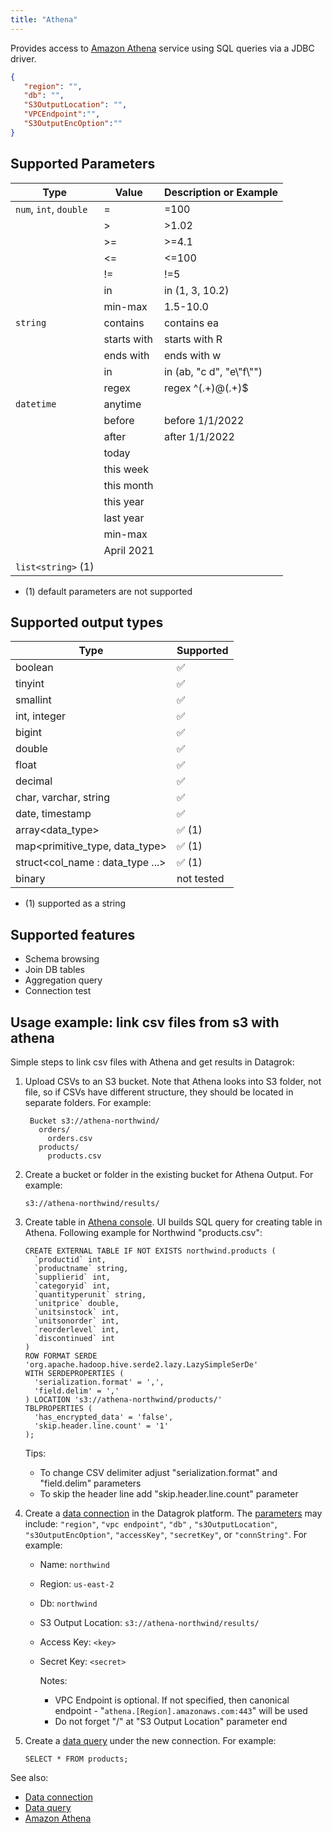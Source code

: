 ```yaml
---
title: "Athena"
---
```


Provides access to [Amazon Athena](https://docs.aws.amazon.com/athena/latest/ug/what-is.html)
service using SQL queries via a JDBC driver.

```json
{
   "region": "",
   "db": "",
   "S3OutputLocation": "",
   "VPCEndpoint":"",
   "S3OutputEncOption":""
}
```

## Supported Parameters

| Type                   | Value       | Description or Example     |
|------------------------|-------------|----------------------------|
| `num`, `int`, `double` | =           | =100                       |
|                        | >           | >1.02                      |
|                        | >=          | >=4.1                      |
|                        | \<=          | \<=100                      |
|                        | !=          | !=5                        |
|                        | in          | in (1, 3, 10.2)            |
|                        | min-max     | 1.5-10.0                   |
| `string`               | contains    | contains ea                |
|                        | starts with | starts with R              |
|                        | ends with   | ends with w                |
|                        | in          | in (ab, "c d", "e\\"f\\"") |
|                        | regex       | regex ^(.+)@(.+)$          |
| `datetime`             | anytime     |                            |
|                        | before      | before 1/1/2022            |
|                        | after       | after 1/1/2022             |
|                        | today       |                            |
|                        | this week   |                            |
|                        | this month  |                            |
|                        | this year   |                            |
|                        | last year   |                            |
|                        | min-max     |                            |
|                        | April 2021  |                            |
| `list<string>` (1)     |             |                            |

* (1) default parameters are not supported

## Supported output types

| Type                               | Supported              |
|------------------------------------|------------------------|
| boolean                            | :white_check_mark:     |
| tinyint                            | :white_check_mark:     |
| smallint                           | :white_check_mark:     |
| int, integer                       | :white_check_mark:     |
| bigint                             | :white_check_mark:     |
| double                             | :white_check_mark:     |
| float                              | :white_check_mark:     |
| decimal                            | :white_check_mark:     |
| char, varchar, string              | :white_check_mark:     |
| date, timestamp                    | :white_check_mark:     |
| array\<data_type>                  | :white_check_mark: (1) |
| map\<primitive_type, data_type>    | :white_check_mark: (1) |
| struct\<col_name : data_type  ...> | :white_check_mark: (1) |
| binary                             | not tested             |

* (1) supported as a string

## Supported features

* Schema browsing
* Join DB tables
* Aggregation query
* Connection test

## Usage example: link csv files from s3 with athena

Simple steps to link csv files with Athena and get results in Datagrok:

1. Upload CSVs to an S3 bucket. Note that Athena looks into S3 folder, not file, so if CSVs have different structure,
   they should be located in separate folders. For example:

   ```
    Bucket s3://athena-northwind/
      orders/
        orders.csv
      products/
        products.csv
   ```

2. Create a bucket or folder in the existing bucket for Athena Output. For example:

   ```
   s3://athena-northwind/results/
   ```

3. Create table in [Athena console](https://console.aws.amazon.com/athena). UI builds SQL query for creating table in
   Athena. Following example for Northwind "products.csv":

   ```
   CREATE EXTERNAL TABLE IF NOT EXISTS northwind.products (
     `productid` int,
     `productname` string,
     `supplierid` int,
     `categoryid` int,
     `quantityperunit` string,
     `unitprice` double,
     `unitsinstock` int,
     `unitsonorder` int,
     `reorderlevel` int,
     `discontinued` int
   )
   ROW FORMAT SERDE 'org.apache.hadoop.hive.serde2.lazy.LazySimpleSerDe'
   WITH SERDEPROPERTIES (
     'serialization.format' = ',',
     'field.delim' = ','
   ) LOCATION 's3://athena-northwind/products/'
   TBLPROPERTIES (
     'has_encrypted_data' = 'false',
     'skip.header.line.count' = '1'
   );
   ```

   Tips:
   * To change CSV delimiter adjust "serialization.format" and "field.delim" parameters
   * To skip the header line add "skip.header.line.count" parameter

4. Create a [data connection](../../access.md#data-connection) in the Datagrok platform. The <a href="#" id="parameters">
   parameters</a> may include: `"region"`, `"vpc endpoint"`, `"db"`
   , `"s3OutputLocation"`, `"s3OutputEncOption"`, `"accessKey"`, `"secretKey"`, or `"connString"`. For example:

   * Name: `northwind`
   * Region: `us-east-2`
   * Db: `northwind`
   * S3 Output Location: `s3://athena-northwind/results/`
   * Access Key: `<key>`
   * Secret Key: `<secret>`

     Notes:
      * VPC Endpoint is optional. If not specified, then canonical endpoint - "`athena.[Region].amazonaws.com:443`" will be used
      * Do not forget "/" at "S3 Output Location" parameter end

5. Create a [data query](../../access.md#data-query) under the new connection. For example:

   ```
   SELECT * FROM products;
   ```

See also:

* [Data connection](../../access.md#data-connection)
* [Data query](../../access.md#data-query)
* [Amazon Athena](https://docs.aws.amazon.com/athena/latest/ug/what-is.html)
